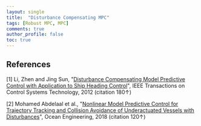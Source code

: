 ```yaml
---
layout: single
title:  "Disturbance Compensating MPC"
tags: [Robust MPC, MPC]
comments: true
author_profile: false
toc: true
---
```








## References
[1] Li, Zhen and Jing Sun, "[Disturbance Compensating Model Predictive Control with Application to Ship Heading Control](https://ieeexplore.ieee.org/abstract/document/5713831)", IEEE Transactions on Control Systems Technology, 2012 (citation 180&uarr;)

[2] Mohamed Abdelaal et al., "[Nonlinear Model Predictive Control for Trajectory Tracking and Collision Avoidance of Underactuated Vessels with Disturbances](https://www.sciencedirect.com/science/article/pii/S002980181830458X)", Ocean Engineering, 2018 (citation 120&uarr;)